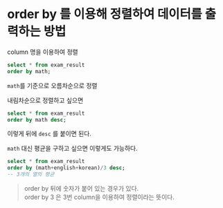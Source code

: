 # order by 를 이용해 정렬하여 데이터를 출력하는 방법

column 명을 이용하여 정렬

```sql
select * from exam_result 
order by math;
```

`math`를 기준으로 오름차순으로 정렬

내림차순으로 정렬하고 싶으면 

```sql
select * from exam_result
order by math desc;
```

이렇게 뒤에 `desc` 를 붙이면 된다.

`math` 대신 평균을 구하고 싶으면 이렇게도 가능하다.

```sql
select * from exam_result
order by (math+english+korean)/3 desc;
-- 3개의 열의 평균
```

> order by 뒤에 숫자가 붙어 있는 경우가 있다.  
> order by 3 은
> 3번 column을 이용하여 정렬이라는 뜻이다.

